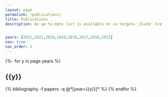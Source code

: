 ```yaml
---
layout: page
permalink: /publications/
title: Publications
description: An up-to-date list is available on <a target='_blank' href='https://scholar.google.com/citations?user=gQBsCpsAAAAJ&hl=en'>Google Scholar</a>


years: [2022,2021,2020,2019,2018,2017,2016,2015]
nav: true
nav_order: 1
---
```

<!-- _pages/publications.md -->
<div class="publications">

{%- for y in page.years %}
  <h2 class="year">{{y}}</h2>
  {% bibliography -f papers -q @*[year={{y}}]* %}
{% endfor %}

</div>
